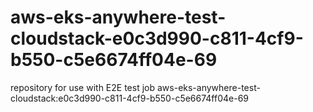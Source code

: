 # aws-eks-anywhere-test-cloudstack-e0c3d990-c811-4cf9-b550-c5e6674ff04e-69
repository for use with E2E test job aws-eks-anywhere-test-cloudstack:e0c3d990-c811-4cf9-b550-c5e6674ff04e-69
